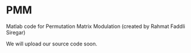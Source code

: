 # PMM
Matlab code for Permutation Matrix Modulation (created by Rahmat Faddli Siregar)

We will upload our source code soon.
